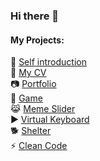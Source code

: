 ### Hi there 👋

<!--
**ZmitserFurmanau/ZmitserFurmanau** is a ✨ _special_ ✨ repository because its `README.md` (this file) appears on your GitHub profile.

Here are some ideas to get you started:

- 🔭 I’m currently working on ...
- 🌱 I’m currently learning ...
- 👯 I’m looking to collaborate on ...
- 🤔 I’m looking for help with ...
- 💬 Ask me about ...
- 📫 How to reach me: ...
- 😄 Pronouns: ...
- ⚡ Fun fact: ...
-->
#### My Projects:  
:movie_camera: [Self introduction](https://youtu.be/4UEt8H8ukA0)  
:ocean: [My CV](https://zmitserfurmanau.github.io/rsschool-cv/)  
:camera: [Portfolio](https://rolling-scopes-school.github.io/zmitserfurmanau-JSFEPRESCHOOL/portfolio/)  
:book: [Game](https://rolling-scopes-school.github.io/zmitserfurmanau-JSFEPRESCHOOL/game/)  
:joy_cat: [Meme Slider](https://zmitserfurmanau.github.io/cssMemSlider/cssMemSlider/)  
:arrow_forward: [Virtual Keyboard](https://zmitserfurmanau.github.io/virtual-keyboard/src/)  
:dog2: [Shelter](https://rolling-scopes-school.github.io/zmitserfurmanau-JSFE2022Q1/shelter/pages/main/)  
⚡ [Clean Code](https://zmitserfurmanau.github.io/clean-code-s1e1/src/)
